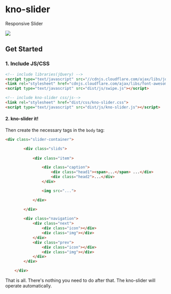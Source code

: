 # kno-slider

Responsive Slider

![](https://media.giphy.com/media/SJXX9eiCtc8Tt1F1C8/giphy.gif)

## Get Started

### 1. Include JS/CSS

```html
<!-- include libraries(jQuery) -->
<script type="text/javascript" src="//cdnjs.cloudflare.com/ajax/libs/jquery/3.1.1/jquery.min.js"></script> 
<link rel="stylesheet" href="cdnjs.cloudflare.com/ajax/libs/font-awesome/4.7.0/css/font-awesome.min.css" />
<script type="text/javascript" src="dist/js/swipe.js"></script>

<!-- include kno-slider css/js-->
<link rel="stylesheet" href="dist/css/kno-slider.css">
<script type="text/javascript" src="dist/js/kno-slider.js"></script>
```

#### 2. kno-slider it!

Then create the necessary tags in the `body` tag:

```html
<div class="slider-container">

        <div class="slids">
        
            <div class="item">

                <div class="caption">
                    <div class="head1"><span>...</span> ...</div>
                    <div class="head2">...</div>
                </div>

                <img src="...">

            </div>

        </div>
             
        <div class="navigation">
            <div class="next">
                <div class="icon"></div>
                <div class="img"></div>
            </div>
            <div class="prev">
                <div class="icon"></div>
                <div class="img"></div>
            </div>
        </div>

    </div>
```

That is all. There's nothing you need to do after that. The kno-slider will operate automatically.
